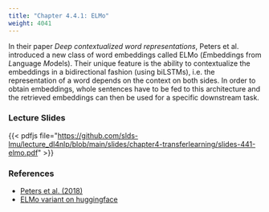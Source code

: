 ```yaml
---
title: "Chapter 4.4.1: ELMo"
weight: 4041
---
```

In their paper _Deep contextualized word representations_, Peters et al. introduced a new class of word embeddings called ELMo (*E*mbeddings from *L*anguage *Mo*dels).
Their unique feature is the ability to contextualize the embeddings in a bidirectional fashion (using biLSTMs), i.e. the representation of a word depends on the context on both sides. In order to obtain embeddings, whole sentences have to be fed to this architecture and the retrieved embeddings can then be used for a specific downstream task.

<!--more-->

<!--
### Lecture video
{{< video id="TfrSKiOecWI" >}}
-->

### Lecture Slides
{{< pdfjs file="https://github.com/slds-lmu/lecture_dl4nlp/blob/main/slides/chapter4-transferlearning/slides-441-elmo.pdf" >}}

### References 

- [Peters et al. (2018)](https://aclanthology.org/N18-1202.pdf)
- [ELMo variant on huggingface](https://huggingface.co/allenai/bidaf-elmo)
